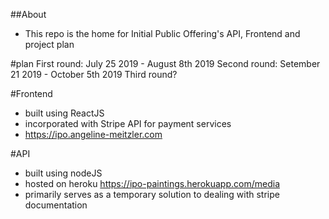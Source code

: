 ##About
- This repo is the home for Initial Public Offering's API, Frontend and project plan

#plan
First round: July 25 2019 - August 8th 2019
Second round: Setember 21 2019 - October 5th 2019
Third round?

#Frontend
- built using ReactJS
- incorporated with Stripe API for payment services
- https://ipo.angeline-meitzler.com

#API
- built using nodeJS
- hosted on heroku https://ipo-paintings.herokuapp.com/media
- primarily serves as a temporary solution to dealing with stripe documentation
